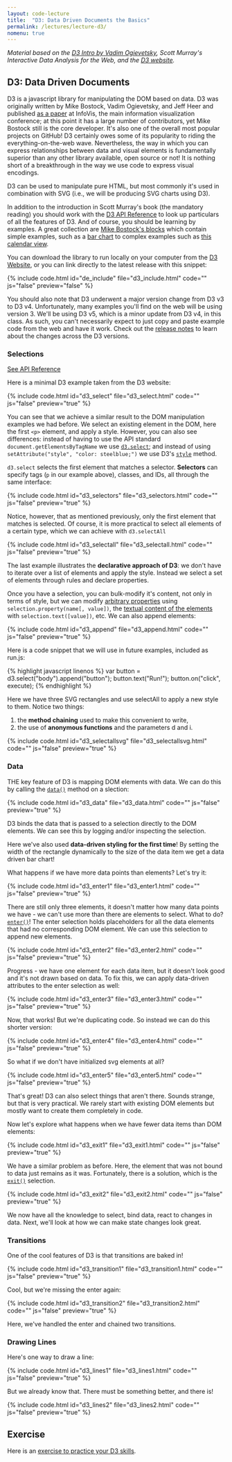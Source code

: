 ```yaml
---
layout: code-lecture
title:  "D3: Data Driven Documents the Basics"
permalink: /lectures/lecture-d3/
nomenu: true
---
```


*Material based on the [D3 Intro by Vadim Ogievetsky](http://vadim.ogievetsky.com/IntroD3/), Scott Murray's Interactive Data Analysis for the Web, and the [D3 website](http://d3js.org/).*

## D3: Data Driven Documents

D3 is a javascript library for manipulating the DOM based on data. D3 was originally written by Mike Bostock, Vadim Ogievetsky, and Jeff Heer and published [as a paper](http://idl.cs.washington.edu/files/2011-D3-InfoVis.pdf) at InfoVis, the main information visualization conference; at this point it has a large number of contributors, yet Mike Bostock still is the core developer. It's also one of the overall most popular projects on GitHub! D3 certainly owes some of its popularity to riding the everything-on-the-web wave. Nevertheless, the way in which you can express relationships between data and visual elements is fundamentally superior than any other library available, open source or not! It is nothing short of a breakthrough in the way we use code to express visual encodings. 

D3 can be used to manipulate pure HTML, but most commonly it's used in combination with SVG (i.e., we will be producing SVG charts using D3). 

In addition to the introduction in Scott Murray's book (the mandatory reading) you should work with the [D3 API Reference](https://github.com/d3/d3/blob/master/API.md) to look up particulars of all the features of D3. And of course, you should be learning by examples. A great collection are [Mike Bostock's blocks](http://bl.ocks.org/mbostock) which contain simple examples, such as a [bar chart](http://bl.ocks.org/mbostock/2368837) to complex examples such as [this calendar view](http://bl.ocks.org/mbostock/4063318).

You can download the library to run locally on your computer from the [D3 Website](http://d3js.org/), or you can link directly to the latest release with this snippet: 

{% include code.html id="de_include" file="d3_include.html" code="" js="false" preview="false" %}

You should also note that D3 underwent a major version change from D3 v3 to D3 v4. Unfortunately, many examples you'll find on the web will be using version 3. We'll be using D3 v5, which is a minor update from D3 v4, in this class. As such, you can't necessarily expect to just copy and paste example code from the web and have it work. Check out the [release notes](https://github.com/d3/d3/blob/master/CHANGES.md) to learn about the changes across the D3 versions. 

### Selections

[See API Reference](https://github.com/mbostock/d3/wiki/Selections)

Here is a minimal D3 example taken from the D3 website: 

{% include code.html id="d3_select" file="d3_select.html" code="" js="false" preview="true" %}

You can see that we achieve a similar result to the DOM manipulation examples we had before. We select an existing element in the DOM, here the first `<p>` element, and apply a style.  However, you can also see differences: instead of having to use the API standard `document.getElementsByTagName` we use [`d3.select`](https://github.com/d3/d3-selection/blob/master/README.md); and instead of using `setAttribute("style", "color: steelblue;")` we use D3's [`style`](https://github.com/d3/d3-selection/blob/master/README.md#selection_style) method. 

`d3.select` selects the first element that matches a selector. **Selectors** can specify tags (`p` in our example above), classes, and IDs, all through the same interface: 

{% include code.html id="d3_selectors" file="d3_selectors.html" code="" js="false" preview="true" %}

Notice, however, that as mentioned previously, only the first element that matches is selected. Of course, it is more practical to select all elements of a certain type, which we can achieve with `d3.selectAll`


{% include code.html id="d3_selectall" file="d3_selectall.html" code="" js="false" preview="true" %}

The last example illustrates the **declarative approach of D3**: we don't have to iterate over a list of elements and apply the style. Instead we select a set of elements through rules and declare properties. 

Once you have a selection, you can bulk-modify it's content, not only in terms of style, but we can modify [arbitrary properties](https://github.com/mbostock/d3/wiki/Selections#property) using `selection.property(name[, value])`, the [textual content of the elements](https://github.com/mbostock/d3/wiki/Selections#text) with `selection.text([value])`, etc. We can also append elements: 


{% include code.html id="d3_append" file="d3_append.html" code="" js="false" preview="true" %}

Here is a code snippet that we will use in future examples, included as run.js:

{% highlight javascript linenos %}
var button = d3.select("body").append("button");
button.text("Run!");
button.on("click", execute);
{% endhighlight %}

Here we have three SVG rectangles and use selectAll to apply a new style to them. Notice two things: 

 1. the **method chaining** used to make this convenient to write,
 2. the use of **anonymous functions** and the parameters d and i.

{% include code.html id="d3_selectallsvg" file="d3_selectallsvg.html" code="" js="false" preview="true" %}

### Data

THE key feature of D3 is mapping DOM elements with data. We can do this by calling the [`data()`](https://github.com/d3/d3-selection/blob/master/README.md#selection_data) method on a slection:

{% include code.html id="d3_data" file="d3_data.html" code="" js="false" preview="true" %}

D3 binds the data that is passed to a selection directly to the DOM elements. We can see this by logging and/or inspecting the selection. 

Here we've also used **data-driven styling for the first time**! By setting the width of the rectangle dynamically to the size of the data item we get a data driven bar chart! 

What happens if we have more data points than elements? Let's try it: 

{% include code.html id="d3_enter1" file="d3_enter1.html" code="" js="false" preview="true" %}

There are still only three elements, it doesn't matter how many data points we have - we can't use more than there are elements to select. What to do? [`enter()`](https://github.com/d3/d3-selection/blob/master/README.md#selection_enter)! The enter selection holds placeholders for all the data elements that had no corresponding DOM element. We can use this selection to append new elements. 

{% include code.html id="d3_enter2" file="d3_enter2.html" code="" js="false" preview="true" %}

Progress - we have one element for each data item, but it doesn't look good and it's not drawn based on data. To fix this, we can apply data-driven attributes to the enter selection as well:

{% include code.html id="d3_enter3" file="d3_enter3.html" code="" js="false" preview="true" %}

Now, that works! But we're duplicating code. So instead we can do this shorter version: 

{% include code.html id="d3_enter4" file="d3_enter4.html" code="" js="false" preview="true" %}

So what if we don't have initialized svg elements at all? 

{% include code.html id="d3_enter5" file="d3_enter5.html" code="" js="false" preview="true" %}

That's great! D3 can also select things that aren't there. Sounds strange, but that is very practical. We rarely start with existing DOM elements but mostly want to create them completely in code. 

Now let's explore what happens when we have fewer data items than DOM elements:

{% include code.html id="d3_exit1" file="d3_exit1.html" code="" js="false" preview="true" %}

We have a similar problem as before. Here, the element that was not bound to data just remains as it was. Fortunately, there is a solution, which is the [`exit()`](https://github.com/d3/d3-selection/blob/master/README.md#selection_exit) selection.

{% include code.html id="d3_exit2" file="d3_exit2.html" code="" js="false" preview="true" %}

We now have all the knowledge to select, bind data, react to changes in data. Next, we'll look at how we can make state changes look great. 

### Transitions

One of the cool features of D3 is that transitions are baked in! 

{% include code.html id="d3_transition1" file="d3_transition1.html" code="" js="false" preview="true" %}

Cool, but we're missing the enter again: 

{% include code.html id="d3_transition2" file="d3_transition2.html" code="" js="false" preview="true" %}

Here, we've handled the enter and chained two transitions. 

### Drawing Lines

Here's one way to draw a line:

{% include code.html id="d3_lines1" file="d3_lines1.html" code="" js="false" preview="true" %}

But we already know that. There must be something better, and there is! 

{% include code.html id="d3_lines2" file="d3_lines2.html" code="" js="false" preview="true" %}

## Exercise

Here is an [exercise to practice your D3 skills](https://jsbin.com/yuzomev/edit?html,js,output).

